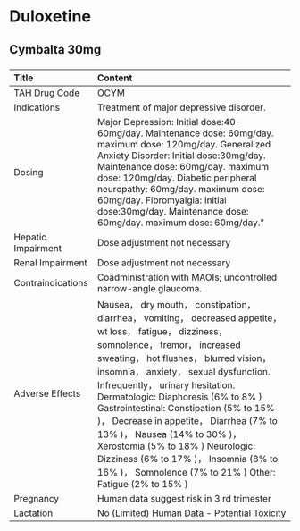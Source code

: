 # Duloxetine

## Cymbalta 30mg

##### 

| Title              | Content                                                                                                                                                                                                                                                                                                                                                                                                                                                                                                                                                                 |
|:-------------------|:------------------------------------------------------------------------------------------------------------------------------------------------------------------------------------------------------------------------------------------------------------------------------------------------------------------------------------------------------------------------------------------------------------------------------------------------------------------------------------------------------------------------------------------------------------------------|
| TAH Drug Code      | OCYM                                                                                                                                                                                                                                                                                                                                                                                                                                                                                                                                                                    |
| Indications        | Treatment of major depressive disorder.                                                                                                                                                                                                                                                                                                                                                                                                                                                                                                                                 |
| Dosing             | Major Depression: Initial dose:40-60mg/day. Maintenance dose: 60mg/day. maximum dose: 120mg/day. Generalized Anxiety Disorder: Initial dose:30mg/day. Maintenance dose: 60mg/day. maximum dose: 120mg/day. Diabetic peripheral neuropathy: 60mg/day. maximum dose: 60mg/day. Fibromyalgia: Initial dose:30mg/day. Maintenance dose: 60mg/day. maximum dose: 60mg/day."                                                                                                                                                                                                  |
| Hepatic Impairment | Dose adjustment not necessary                                                                                                                                                                                                                                                                                                                                                                                                                                                                                                                                           |
| Renal Impairment   | Dose adjustment not necessary                                                                                                                                                                                                                                                                                                                                                                                                                                                                                                                                           |
| Contraindications  | Coadministration with MAOIs; uncontrolled narrow-angle glaucoma.                                                                                                                                                                                                                                                                                                                                                                                                                                                                                                        |
| Adverse Effects    | Nausea， dry mouth， constipation， diarrhea， vomiting， decreased appetite， wt loss， fatigue， dizziness， somnolence， tremor， increased sweating， hot flushes， blurred vision， insomnia， anxiety， sexual dysfunction. Infrequently， urinary hesitation. Dermatologic: Diaphoresis (6% to 8% ) Gastrointestinal: Constipation (5% to 15% )， Decrease in appetite， Diarrhea (7% to 13% )， Nausea (14% to 30% )， Xerostomia (5% to 18% ) Neurologic: Dizziness (6% to 17% )， Insomnia (8% to 16% )， Somnolence (7% to 21% ) Other: Fatigue (2% to 15% ) |
| Pregnancy          | Human data suggest risk in 3 rd trimester                                                                                                                                                                                                                                                                                                                                                                                                                                                                                                                               |
| Lactation          | No (Limited) Human Data - Potential Toxicity                                                                                                                                                                                                                                                                                                                                                                                                                                                                                                                            |


